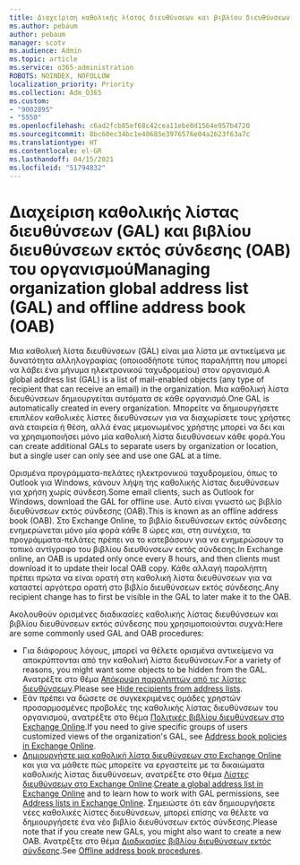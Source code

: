 ```yaml
---
title: Διαχείριση καθολικής λίστας διευθύνσεων και βιβλίου διευθύνσεων εκτός σύνδεσης του οργανισμού
ms.author: pebaum
author: pebaum
manager: scotv
ms.audience: Admin
ms.topic: article
ms.service: o365-administration
ROBOTS: NOINDEX, NOFOLLOW
localization_priority: Priority
ms.collection: Adm_O365
ms.custom:
- "9002895"
- "5550"
ms.openlocfilehash: c6ad2fcb85ef68c42cea11ebe0d1564e957b4720
ms.sourcegitcommit: 8bc60ec34bc1e40685e3976576e04a2623f63a7c
ms.translationtype: HT
ms.contentlocale: el-GR
ms.lasthandoff: 04/15/2021
ms.locfileid: "51794832"
---
```

# <a name="managing-organization-global-address-list-gal-and-offline-address-book-oab"></a><span data-ttu-id="1cfc7-102">Διαχείριση καθολικής λίστας διευθύνσεων (GAL) και βιβλίου διευθύνσεων εκτός σύνδεσης (OAB) του οργανισμού</span><span class="sxs-lookup"><span data-stu-id="1cfc7-102">Managing organization global address list (GAL) and offline address book (OAB)</span></span>

<span data-ttu-id="1cfc7-103">Μια καθολική λίστα διευθύνσεων (GAL) είναι μια λίστα με αντικείμενα με δυνατότητα αλληλογραφίας (οποιοσδήποτε τύπος παραλήπτη που μπορεί να λάβει ένα μήνυμα ηλεκτρονικού ταχυδρομείου) στον οργανισμό.</span><span class="sxs-lookup"><span data-stu-id="1cfc7-103">A global address list (GAL) is a list of mail-enabled objects (any type of recipient that can receive an email) in the organization.</span></span> <span data-ttu-id="1cfc7-104">Μια καθολική λίστα διευθύνσεων δημιουργείται αυτόματα σε κάθε οργανισμό.</span><span class="sxs-lookup"><span data-stu-id="1cfc7-104">One GAL is automatically created in every organization.</span></span> <span data-ttu-id="1cfc7-105">Μπορείτε να δημιουργήσετε επιπλέον καθολικές λίστες διευθύνσεων για να διαχωρίσετε τους χρήστες ανά εταιρεία ή θέση, αλλά ένας μεμονωμένος χρήστης μπορεί να δει και να χρησιμοποιήσει μόνο μία καθολική λίστα διευθύνσεων κάθε φορά.</span><span class="sxs-lookup"><span data-stu-id="1cfc7-105">You can create additional GALs to separate users by organization or location, but a single user can only see and use one GAL at a time.</span></span>

<span data-ttu-id="1cfc7-106">Ορισμένα προγράμματα-πελάτες ηλεκτρονικού ταχυδρομείου, όπως το Outlook για Windows, κάνουν λήψη της καθολικής λίστας διευθύνσεων για χρήση χωρίς σύνδεση.</span><span class="sxs-lookup"><span data-stu-id="1cfc7-106">Some email clients, such as Outlook for Windows, download the GAL for offline use.</span></span> <span data-ttu-id="1cfc7-107">Αυτό είναι γνωστό ως βιβλίο διευθύνσεων εκτός σύνδεσης (OAB).</span><span class="sxs-lookup"><span data-stu-id="1cfc7-107">This is known as an offline address book (OAB).</span></span> <span data-ttu-id="1cfc7-108">Στο Exchange Online, το βιβλίο διευθύνσεων εκτός σύνδεσης ενημερώνεται μόνο μία φορά κάθε 8 ώρες και, στη συνέχεια, τα προγράμματα-πελάτες πρέπει να το κατεβάσουν για να ενημερώσουν το τοπικό αντίγραφο του βιβλίου διευθύνσεων εκτός σύνδεσης.</span><span class="sxs-lookup"><span data-stu-id="1cfc7-108">In Exchange online, an OAB is updated only once every 8 hours, and then clients must download it to update their local OAB copy.</span></span> <span data-ttu-id="1cfc7-109">Κάθε αλλαγή παραλήπτη πρέπει πρώτα να είναι ορατή στη καθολική λίστα διευθύνσεων για να καταστεί αργότερα ορατή στο βιβλίο διευθύνσεων εκτός σύνδεσης.</span><span class="sxs-lookup"><span data-stu-id="1cfc7-109">Any recipient change has to first be visible in the GAL to later make it to the OAB.</span></span>

<span data-ttu-id="1cfc7-110">Ακολουθούν ορισμένες διαδικασίες καθολικής λίστας διευθύνσεων και βιβλίου διευθύνσεων εκτός σύνδεσης που χρησιμοποιούνται συχνά:</span><span class="sxs-lookup"><span data-stu-id="1cfc7-110">Here are some commonly used GAL and OAB procedures:</span></span>

- <span data-ttu-id="1cfc7-111">Για διάφορους λόγους, μπορεί να θέλετε ορισμένα αντικείμενα να αποκρύπτονται από την καθολική λίστα διευθύνσεων.</span><span class="sxs-lookup"><span data-stu-id="1cfc7-111">For a variety of reasons, you might want some objects to be hidden from the GAL.</span></span> <span data-ttu-id="1cfc7-112">Ανατρέξτε στο θέμα [Απόκρυψη παραληπτών από τις λίστες διευθύνσεων](https://docs.microsoft.com/exchange/address-books/address-lists/manage-address-lists#hide-recipients-from-address-lists).</span><span class="sxs-lookup"><span data-stu-id="1cfc7-112">Please see [Hide recipients from address lists](https://docs.microsoft.com/exchange/address-books/address-lists/manage-address-lists#hide-recipients-from-address-lists).</span></span>
- <span data-ttu-id="1cfc7-113">Εάν πρέπει να δώσετε σε συγκεκριμένες ομάδες χρηστών προσαρμοσμένες προβολές της καθολικής λίστας διευθύνσεων του οργανισμού, ανατρέξτε στο θέμα [Πολιτικές βιβλίου διευθύνσεων στο Exchange Online](https://docs.microsoft.com/exchange/address-books/address-book-policies/address-book-policies).</span><span class="sxs-lookup"><span data-stu-id="1cfc7-113">If you need to give specific groups of users customized views of the organization's GAL, see [Address book policies in Exchange Online](https://docs.microsoft.com/exchange/address-books/address-book-policies/address-book-policies).</span></span>
- <span data-ttu-id="1cfc7-114">[Δημιουργήστε μια καθολική λίστα διευθύνσεων στο Exchange Online](https://docs.microsoft.com/exchange/address-books/address-lists/create-global-address-list) και για να μάθετε πώς μπορείτε να εργαστείτε με τα δικαιώματα καθολικής λίστας διευθύνσεων, ανατρέξτε στο θέμα [Λίστες διευθύνσεων στο Exchange Online](https://docs.microsoft.com/exchange/address-books/address-lists/address-lists).</span><span class="sxs-lookup"><span data-stu-id="1cfc7-114">[Create a global address list in Exchange Online](https://docs.microsoft.com/exchange/address-books/address-lists/create-global-address-list) and to learn how to work with GAL permissions, see [Address lists in Exchange Online](https://docs.microsoft.com/exchange/address-books/address-lists/address-lists).</span></span> <span data-ttu-id="1cfc7-115">Σημειώστε ότι εάν δημιουργήσετε νέες καθολικές λίστες διευθύνσεων, μπορεί επίσης να θέλετε να δημιουργήσετε ένα νέο βιβλίο διευθύνσεων εκτός σύνδεσης.</span><span class="sxs-lookup"><span data-stu-id="1cfc7-115">Please note that if you create new GALs, you might also want to create a new OAB.</span></span> <span data-ttu-id="1cfc7-116">Ανατρέξτε στο θέμα [Διαδικασίες βιβλίου διευθύνσεων εκτός σύνδεσης](https://docs.microsoft.com/exchange/address-books/offline-address-books/offline-address-book-procedures).</span><span class="sxs-lookup"><span data-stu-id="1cfc7-116">See [Offline address book procedures](https://docs.microsoft.com/exchange/address-books/offline-address-books/offline-address-book-procedures).</span></span>
